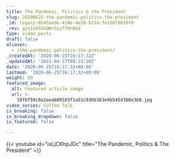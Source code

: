 ```yaml
---
title: The Pandemic, Politics & the President
slug: 20200625-the-pandemic-politics-the-president
_id: legacy-0145aade-418e-4e26-b72a-fe1d076610f9
_rev: gzsIxkhSGQWrSyyf7HnQ6d
type: video_posts
draft: false
aliases:
  - /the-pandemic-politics-the-president/
_createdAt: '2020-06-25T16:17:32Z'
_updatedAt: '2021-04-17T09:23:28Z'
date: '2020-06-25T16:17:32+00:00'
lastmod: '2020-06-25T16:17:32+00:00'
weight: 50
featured_image:
  alt: Featured article image
  url: >-
    19f6f59c0a2eea609103f1a51c936b163e9b5454360x360.jpg
video_series: Coffee Talk
is_breaking: false
is_breaking_dropdown: false
is_featured: false

---
```

{{< youtube id="ixLjCKhpJDc" title="The Pandemic, Politics & The President" >}}